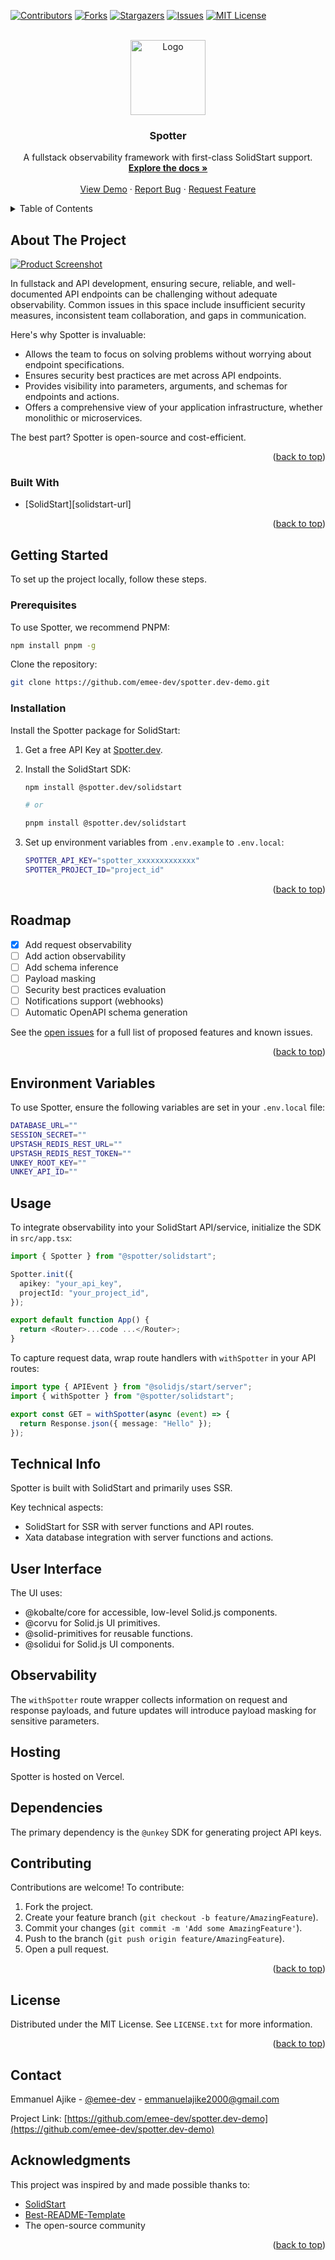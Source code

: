 <!-- Improved compatibility of back-to-top link: See: https://github.com/othneildrew/Best-README-Template/pull/73 -->

<a id="readme-top"></a>

<!-- PROJECT SHIELDS -->

[![Contributors][contributors-shield]][contributors-url]
[![Forks][forks-shield]][forks-url]
[![Stargazers][stars-shield]][stars-url]
[![Issues][issues-shield]][issues-url]
[![MIT License][license-shield]][license-url]

<!-- PROJECT LOGO -->
<br />
<div align="center">
  <a href="https://github.com/emee-dev/spotter.dev-demo">
    <img src="app/public/spotter.svg" alt="Logo" width="120px" height="120px">
  </a>

  <h3 align="center">Spotter</h3>

  <p align="center">
    A fullstack observability framework with first-class SolidStart support.
    <br />
    <a href="#"><strong>Explore the docs »</strong></a>
    <br />
    <br />
    <a href="#">View Demo</a>
    ·
    <a href="#">Report Bug</a>
    ·
    <a href="#">Request Feature</a>
  </p>
</div>

<details>
  <summary>Table of Contents</summary>
  <ol>
    <li><a href="#about-the-project">About The Project</a></li>
    <li><a href="#getting-started">Getting Started</a></li>
    <li><a href="#usage">Usage</a></li>
    <li><a href="#roadmap">Roadmap</a></li>
    <li><a href="#environment-variables">Environment Variables</a></li>
    <li><a href="#technical-info">Technical Info</a></li>
    <li><a href="#user-interface">User Interface</a></li>
    <li><a href="#observability">Observability</a></li>
    <li><a href="#hosting">Hosting</a></li>
    <li><a href="#dependencies">Dependencies</a></li>
    <li><a href="#contributing">Contributing</a></li>
    <li><a href="#license">License</a></li>
    <li><a href="#contact">Contact</a></li>
    <li><a href="#acknowledgments">Acknowledgments</a></li>
  </ol>
</details>

## About The Project

[![Product Screenshot][product-screenshot]](https://example.com)

In fullstack and API development, ensuring secure, reliable, and well-documented API endpoints can be challenging without adequate observability. Common issues in this space include insufficient security measures, inconsistent team collaboration, and gaps in communication.

Here's why Spotter is invaluable:

- Allows the team to focus on solving problems without worrying about endpoint specifications.
- Ensures security best practices are met across API endpoints.
- Provides visibility into parameters, arguments, and schemas for endpoints and actions.
- Offers a comprehensive view of your application infrastructure, whether monolithic or microservices.

The best part? Spotter is open-source and cost-efficient.

<p align="right">(<a href="#readme-top">back to top</a>)</p>

### Built With

- [SolidStart][solidstart-url]

<p align="right">(<a href="#readme-top">back to top</a>)</p>

## Getting Started

To set up the project locally, follow these steps.

### Prerequisites

To use Spotter, we recommend PNPM:

```sh
npm install pnpm -g
```

Clone the repository:

```sh
git clone https://github.com/emee-dev/spotter.dev-demo.git
```

### Installation

Install the Spotter package for SolidStart:

1. Get a free API Key at [Spotter.dev](https://spotter-rust.vercel.app/).
2. Install the SolidStart SDK:

   ```sh
   npm install @spotter.dev/solidstart

   # or

   pnpm install @spotter.dev/solidstart
   ```

3. Set up environment variables from `.env.example` to `.env.local`:

   ```sh
   SPOTTER_API_KEY="spotter_xxxxxxxxxxxxx"
   SPOTTER_PROJECT_ID="project_id"
   ```

<p align="right">(<a href="#readme-top">back to top</a>)</p>

## Roadmap

- [x] Add request observability
- [ ] Add action observability
- [ ] Add schema inference
- [ ] Payload masking
- [ ] Security best practices evaluation
- [ ] Notifications support (webhooks)
- [ ] Automatic OpenAPI schema generation

See the [open issues](https://github.com/emee-dev/spotter.dev-demo/issues) for a full list of proposed features and known issues.

<p align="right">(<a href="#readme-top">back to top</a>)</p>

## Environment Variables

To use Spotter, ensure the following variables are set in your `.env.local` file:

```sh
DATABASE_URL=""
SESSION_SECRET=""
UPSTASH_REDIS_REST_URL=""
UPSTASH_REDIS_REST_TOKEN=""
UNKEY_ROOT_KEY=""
UNKEY_API_ID=""
```

## Usage

To integrate observability into your SolidStart API/service, initialize the SDK in `src/app.tsx`:

```ts
import { Spotter } from "@spotter/solidstart";

Spotter.init({
  apikey: "your_api_key",
  projectId: "your_project_id",
});

export default function App() {
  return <Router>...code ...</Router>;
}
```

To capture request data, wrap route handlers with `withSpotter` in your API routes:

```ts
import type { APIEvent } from "@solidjs/start/server";
import { withSpotter } from "@spotter/solidstart";

export const GET = withSpotter(async (event) => {
  return Response.json({ message: "Hello" });
});
```

## Technical Info

Spotter is built with SolidStart and primarily uses SSR.

Key technical aspects:

- SolidStart for SSR with server functions and API routes.
- Xata database integration with server functions and actions.

## User Interface

The UI uses:

- @kobalte/core for accessible, low-level Solid.js components.
- @corvu for Solid.js UI primitives.
- @solid-primitives for reusable functions.
- @solidui for Solid.js UI components.

## Observability

The `withSpotter` route wrapper collects information on request and response payloads, and future updates will introduce payload masking for sensitive parameters.

## Hosting

Spotter is hosted on Vercel.

## Dependencies

The primary dependency is the `@unkey` SDK for generating project API keys.

## Contributing

Contributions are welcome! To contribute:

1. Fork the project.
2. Create your feature branch (`git checkout -b feature/AmazingFeature`).
3. Commit your changes (`git commit -m 'Add some AmazingFeature'`).
4. Push to the branch (`git push origin feature/AmazingFeature`).
5. Open a pull request.

<p align="right">(<a href="#readme-top">back to top</a>)</p>

## License

Distributed under the MIT License. See `LICENSE.txt` for more information.

<p align="right">(<a href="#readme-top">back to top</a>)</p>

## Contact

Emmanuel Ajike - [@emee-dev](https://x.com/__emee_) - emmanuelajike2000@gmail.com

Project Link: [https://github.com/emee-dev/spotter.dev-demo](https://github.com/emee-dev/spotter.dev-demo)

## Acknowledgments

This project was inspired by and made possible thanks to:

- [SolidStart](https://solidjs.com/docs/latest/start)
- [Best-README-Template](https://github.com/othneildrew/Best-README-Template)
- The open-source community

<p align="right">(<a href="#readme-top">back to top</a>)</p>

<!-- MARKDOWN LINKS & IMAGES -->

[contributors-shield]: https://img.shields.io/github/contributors/emee-dev/spotter.dev-demo.svg?style=for-the-badge
[contributors-url]: https://github.com/emee-dev/spotter.dev-demo/graphs/contributors
[forks-shield]: https://img.shields.io/github/forks/emee-dev/spotter.dev-demo.svg?style=for-the-badge
[forks-url]: https://github.com/emee-dev/spotter.dev-demo/network/members
[stars-shield]: https://img.shields.io/github/stars/emee-dev/spotter.dev-demo.svg?style=for-the-badge
[stars-url]: https://github.com/emee-dev/spotter/stargazers
[issues-shield]: https://img.shields.io/github/issues/emee-dev/spotter.dev-demo.svg?style=for-the-badge
[issues-url]: https://github.com/emee-dev/spotter.dev-demo/issues
[license-shield]: https://img.shields.io/github/license/emee-dev/spotter.dev-demo.svg?style=for-the-badge
[license-url]: https://github.com/emee-dev/spotter.dev-demo/blob/main/LICENSE
[product-screenshot]: app/public/product.png
